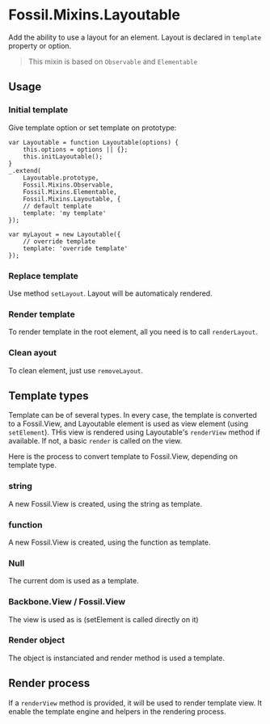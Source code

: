 Fossil.Mixins.Layoutable
========================

Add the ability to use a layout for an element.
Layout is declared in `template` property or option.

> This mixin is based on `Observable` and `Elementable`

Usage
-----

### Initial template

Give template option or set template on prototype:

``` !javascript
var Layoutable = function Layoutable(options) {
    this.options = options || {};
    this.initLayoutable();
}
_.extend(
    Layoutable.prototype,
    Fossil.Mixins.Observable,
    Fossil.Mixins.Elementable,
    Fossil.Mixins.Layoutable, {
    // default template
    template: 'my template'
});

var myLayout = new Layoutable({
    // override template
    template: 'override template'
});
```

### Replace template

Use method `setLayout`.
Layout will be automaticaly rendered.

### Render template

To render template in the root element, all you need is to call `renderLayout`.

### Clean ayout

To clean element, just use `removeLayout`.

Template types
--------------

Template can be of several types. In every case, the template is converted to a
Fossil.View, and Layoutable element is used as view element (using `setElement`).
THis view is rendered using Layoutable's `renderView` method if available. If
not, a basic `render` is called on the view.

Here is the process to convert template to Fossil.View, depending on template
type.

### string

A new Fossil.View is created, using the string as template.

### function

A new Fossil.View is created, using the function as template.

### Null

The current dom is used as a template.

### Backbone.View / Fossil.View

The view is used as is (setElement is called directly on it)

### Render object

The object is instanciated and render method is used a template.

Render process
--------------

If a `renderView` method is provided, it will be used to render template view.
It enable the template engine and helpers in the rendering process.

